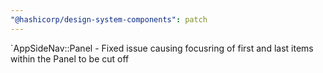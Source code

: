```yaml
---
"@hashicorp/design-system-components": patch
---
```


`AppSideNav::Panel - Fixed issue causing focusring of first and last items within the Panel to be cut off
